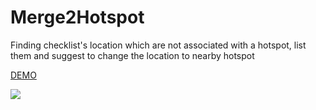 # Merge2Hotspot

Finding checklist's location which are not associated with a hotspot, list them and suggest to change the location to nearby hotspot

[DEMO](https://zoziologie.raphaelnussbaumer.com/checklist-location-merge/)

[<img src="https://zoziologie.raphaelnussbaumer.com/wp-content/uploads/2018/02/Capture_3.png">](https://zoziologie.raphaelnussbaumer.com/checklist-location-merge/)
